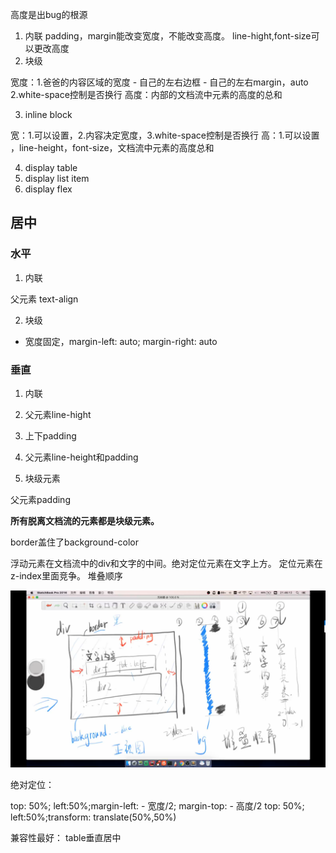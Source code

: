 高度是出bug的根源



1. 内联
   padding，margin能改变宽度，不能改变高度。
    line-hight,font-size可以更改高度
2. 块级

宽度：1.爸爸的内容区域的宽度 - 自己的左右边框 - 自己的左右margin，auto 2.white-space控制是否换行
高度：内部的文档流中元素的高度的总和

3. inline block

宽：1.可以设置，2.内容决定宽度，3.white-space控制是否换行
高：1.可以设置 ，line-height，font-size，文档流中元素的高度总和

4. display table
5. display list item
6. display flex


## 居中
### 水平
1. 内联

父元素 text-align

2. 块级

 - 宽度固定，margin-left: auto; margin-right: auto

### 垂直

1. 内联

 2. 父元素line-hight
 3. 上下padding
 4. 父元素line-height和padding

5. 块级元素

父元素padding

**所有脱离文档流的元素都是块级元素。**

border盖住了background-color

浮动元素在文档流中的div和文字的中间。绝对定位元素在文字上方。
定位元素在z-index里面竞争。
堆叠顺序

![](./images/堆叠顺序.png)

绝对定位：

top: 50%; left:50%;margin-left: - 宽度/2; margin-top: - 高度/2
top: 50%; left:50%;transform: translate(50%,50%)

兼容性最好：
table垂直居中

